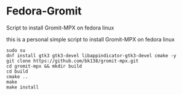 # Fedora-Gromit
Script to install Gromit-MPX on fedora linux

this is a personal simple script to install Gromit-MPX on fedora linux 


```
sudo su
dnf install gtk3 gtk3-devel libappindicator-gtk3-devel cmake -y
git clone https://github.com/bk138/gromit-mpx.git
cd gromit-mpx && mkdir build
cd build
cmake ..
make
make install
```
